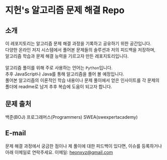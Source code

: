 # 지헌's 알고리즘 문제 해결 Repo

## 소개
이 레포지토리는 알고리즘 문제 해결 과정을 기록하고 공유하기 위한 공간입니다. <br/>다양한 온라인 저지 시스템에서 풀어본 문제들의 솔루션과 저의 피드백을 저장하며, <br/> 알고리즘 학습과 문제 해결 능력을 기르고자 만든 레포지토리입니다. <br/> <br/>
알고리즘 풀이를 위해 주로 사용하는 언어는 `Python`입니다.  <br/>추후 JavaScript나 Java를 통해 알고리즘을 풀어 볼 예정입니다. <br/>
풀어본 알고리즘의 이론적인 학습 내용이나 문제 풀이에서 얻은 인사이트를 각 문제의 폴더에 readme로 남겨 추후 복습에 도움이 되고자 합니다.

## 문제 출처
백준(BOJ)
프로그래머스(Programmers)
SWEA(swexpertacademy)

## E-mail
문제 해결 과정에서 궁금한 점이나 제 풀이에 대한 피드백이 있다면, 이슈를 등록하거나 아래 이메일로 연락주세요.
이메일: heonxyz@gmail.com

